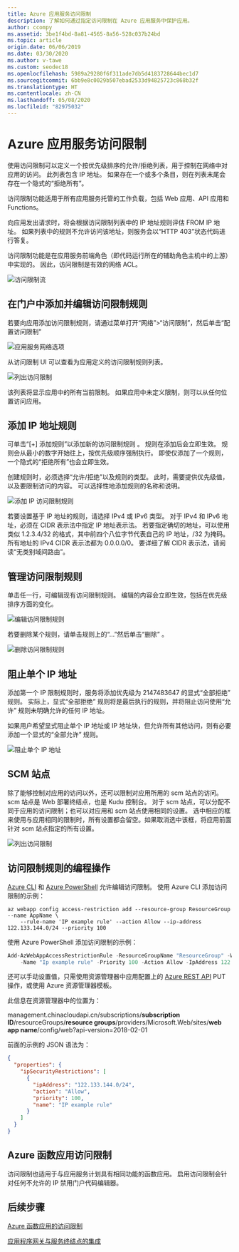 ```yaml
---
title: Azure 应用服务访问限制
description: 了解如何通过指定访问限制在 Azure 应用服务中保护应用。
author: ccompy
ms.assetid: 3be1f4bd-8a81-4565-8a56-528c037b24bd
ms.topic: article
origin.date: 06/06/2019
ms.date: 03/30/2020
ms.author: v-tawe
ms.custom: seodec18
ms.openlocfilehash: 5989a29280f6f311ade7db5d4183728644bec1d7
ms.sourcegitcommit: 6bb9e8c0029b507ebad2533d94825723c868b32f
ms.translationtype: HT
ms.contentlocale: zh-CN
ms.lasthandoff: 05/08/2020
ms.locfileid: "82975032"
---
```

# <a name="azure-app-service-access-restrictions"></a>Azure 应用服务访问限制 #

使用访问限制可以定义一个按优先级排序的允许/拒绝列表，用于控制在网络中对应用的访问。 此列表包含 IP 地址。 如果存在一个或多个条目，则在列表末尾会存在一个隐式的“拒绝所有”。

访问限制功能适用于所有应用服务托管的工作负载，包括 Web 应用、API 应用和 Functions。

 <!-- If the FROM address is in a subnet that is configured with service endpoints to Microsoft.Web, then the source subnet is compared against the virtual network rules in your access restrictions list.  -->

向应用发出请求时，将会根据访问限制列表中的 IP 地址规则评估 FROM IP 地址。 如果列表中的规则不允许访问该地址，则服务会以“HTTP 403”状态代码进行答复。

访问限制功能是在应用服务前端角色（即代码运行所在的辅助角色主机中的上游）中实现的。 因此，访问限制是有效的网络 ACL。

<!-- The ability to restrict access to your web app from an Azure Virtual Network (VNet) is called [service endpoints][serviceendpoints]. Service endpoints enable you to restrict access to a multi-tenant service from selected subnets. It must be enabled on both the networking side as well as the service that it is being enabled with.  -->

![访问限制流](media/app-service-ip-restrictions/access-restrictions-flow.png)

## <a name="adding-and-editing-access-restriction-rules-in-the-portal"></a>在门户中添加并编辑访问限制规则 ##

若要向应用添加访问限制规则，请通过菜单打开“网络”>“访问限制”，然后单击“配置访问限制”   

![应用服务网络选项](media/app-service-ip-restrictions/access-restrictions.png)  

从访问限制 UI 可以查看为应用定义的访问限制规则列表。

![列出访问限制](media/app-service-ip-restrictions/access-restrictions-browse.png)

<!-- If you have a VNet restriction on your app, the table will show if service endpoints are enabled for Microsoft.Web. -->

该列表将显示应用中的所有当前限制。 如果应用中未定义限制，则可以从任何位置访问应用。  

## <a name="adding-ip-address-rules"></a>添加 IP 地址规则

可单击“[+] 添加规则”以添加新的访问限制规则  。 规则在添加后会立即生效。 规则会从最小的数字开始往上，按优先级顺序强制执行。 即使仅添加了一个规则，一个隐式的“拒绝所有”也会立即生效。

创建规则时，必须选择“允许/拒绝”以及规则的类型。 此时，需要提供优先级值，以及要限制访问的内容。  可以选择性地添加规则的名称和说明。  

![添加 IP 访问限制规则](media/app-service-ip-restrictions/access-restrictions-ip-add.png)

若要设置基于 IP 地址的规则，请选择 IPv4 或 IPv6 类型。 对于 IPv4 和 IPv6 地址，必须在 CIDR 表示法中指定 IP 地址表示法。 若要指定确切的地址，可以使用类似 1.2.3.4/32 的格式，其中前四个八位字节代表自己的 IP 地址，/32 为掩码。 所有地址的 IPv4 CIDR 表示法都为 0.0.0.0/0。 要详细了解 CIDR 表示法，请阅读“无类别域间路由”。 

<!-- ## Service endpoints -->

## <a name="managing-access-restriction-rules"></a>管理访问限制规则

单击任一行，可编辑现有访问限制规则。 编辑的内容会立即生效，包括在优先级排序方面的变化。

![编辑访问限制规则](media/app-service-ip-restrictions/access-restrictions-ip-edit.png)

<!--
When you edit a rule, you cannot change the type between an IP address rule and a Virtual Network rule. 

![edit an access restriction rule](media/app-service-ip-restrictions/access-restrictions-vnet-edit.png)
-->

若要删除某个规则，请单击规则上的“...”然后单击“删除”   。

![删除访问限制规则](media/app-service-ip-restrictions/access-restrictions-delete.png)

## <a name="blocking-a-single-ip-address"></a>阻止单个 IP 地址 ##

添加第一个 IP 限制规则时，服务将添加优先级为 2147483647 的显式“全部拒绝”  规则。 实际上，显式“全部拒绝”  规则将是最后执行的规则，并将阻止访问使用“允许”  规则未明确允许的任何 IP 地址。

如果用户希望显式阻止单个 IP 地址或 IP 地址块，但允许所有其他访问，则有必要添加一个显式的“全部允许”  规则。

![阻止单个 IP 地址](media/app-service-ip-restrictions/block-single-address.png)

## <a name="scm-site"></a>SCM 站点 

除了能够控制对应用的访问以外，还可以限制对应用所用的 scm 站点的访问。 scm 站点是 Web 部署终结点，也是 Kudu 控制台。 对于 scm 站点，可以分配不同于应用的访问限制；也可以对应用和 scm 站点使用相同的设置。 选中相应的框来使用与应用相同的限制时，所有设置都会留空。如果取消选中该框，将应用前面针对 scm 站点指定的所有设置。 

![列出访问限制](media/app-service-ip-restrictions/access-restrictions-scm-browse.png)

## <a name="programmatic-manipulation-of-access-restriction-rules"></a>访问限制规则的编程操作 ##

[Azure CLI](https://docs.azure.cn/cli/webapp/config/access-restriction?view=azure-cli-latest) 和 [Azure PowerShell](https://docs.microsoft.com/powershell/module/Az.Websites/Add-AzWebAppAccessRestrictionRule?view=azps-3.1.0) 允许编辑访问限制。 使用 Azure CLI 添加访问限制的示例：

```azurecli
az webapp config access-restriction add --resource-group ResourceGroup --name AppName \
    --rule-name 'IP example rule' --action Allow --ip-address 122.133.144.0/24 --priority 100
```
使用 Azure PowerShell 添加访问限制的示例：

```powershell
Add-AzWebAppAccessRestrictionRule -ResourceGroupName "ResourceGroup" -WebAppName "AppName"
    -Name "Ip example rule" -Priority 100 -Action Allow -IpAddress 122.133.144.0/24
```

还可以手动设置值，只需使用资源管理器中应用配置上的 [Azure REST API](https://docs.microsoft.com/rest/api/azure/) PUT 操作，或使用 Azure 资源管理器模板。

此信息在资源管理器中的位置为：

management.chinacloudapi.cn/subscriptions/**subscription ID**/resourceGroups/**resource groups**/providers/Microsoft.Web/sites/**web app name**/config/web?api-version=2018-02-01

前面的示例的 JSON 语法为：
```json
{
  "properties": {
    "ipSecurityRestrictions": [
      {
        "ipAddress": "122.133.144.0/24",
        "action": "Allow",
        "priority": 100,
        "name": "IP example rule"
      }
    ]
  }
}
```

## <a name="azure-function-app-access-restrictions"></a>Azure 函数应用访问限制

访问限制也适用于与应用服务计划具有相同功能的函数应用。 启用访问限制会针对任何不允许的 IP 禁用门户代码编辑器。

## <a name="next-steps"></a>后续步骤
[Azure 函数应用的访问限制](../azure-functions/functions-networking-options.md#inbound-ip-restrictions)

[应用程序网关与服务终结点的集成](networking/app-gateway-with-service-endpoints.md)

<!--Links-->
[serviceendpoints]: https://docs.azure.cn/virtual-network/virtual-network-service-endpoints-overview
